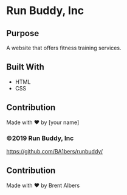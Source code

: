 # Run Buddy, Inc

## Purpose
A website that offers fitness training services.

## Built With
* HTML
* CSS

## Contribution
Made with ❤️ by [your name]

### ©️2019 Run Buddy, Inc 
https://github.com/BA1bers/runbuddy/
## Contribution
Made with ❤️ by Brent Albers
